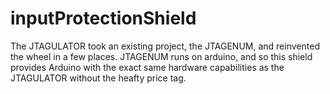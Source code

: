 # inputProtectionShield

The JTAGULATOR took an existing project, the JTAGENUM, and reinvented the wheel in a few places. JTAGENUM runs on arduino, and so this shield provides Arduino with the exact same hardware capabilities as the JTAGULATOR without the heafty price tag.


